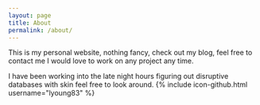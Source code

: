 ```yaml
---
layout: page
title: About
permalink: /about/
---
```


This is my personal website, nothing fancy, check out my blog, feel free to contact me I would love to work on any project any time.

I have been working into the late night hours figuring out disruptive databases with skin feel free to look around.
{% include icon-github.html username="lyoung83" %}
